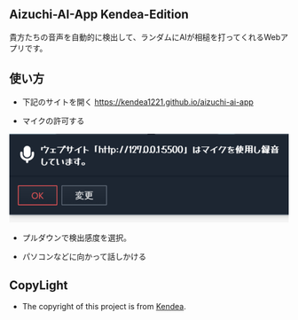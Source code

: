 ## Aizuchi-AI-App Kendea-Edition

貴方たちの音声を自動的に検出して、ランダムにAIが相槌を打ってくれるWebアプリです。

## 使い方

- 下記のサイトを開く
https://kendea1221.github.io/aizuchi-ai-app

- マイクの許可する
<p><img src="./img/mic.png" alt=""></p>

- プルダウンで検出感度を選択。

- パソコンなどに向かって話しかける

## CopyLight

- The copyright of this project is from [Kendea](https://github.com/kendea1221).

